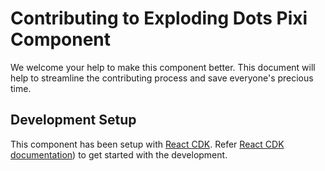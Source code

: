# Contributing to Exploding Dots Pixi Component

We welcome your help to make this component better. This document will help to streamline the contributing process and save everyone's precious time.

## Development Setup

This component has been setup with [React CDK](https://github.com/scolab/react-cdk). Refer [React CDK documentation](https://github.com/scolab/react-cdk)) to get started with the development.
